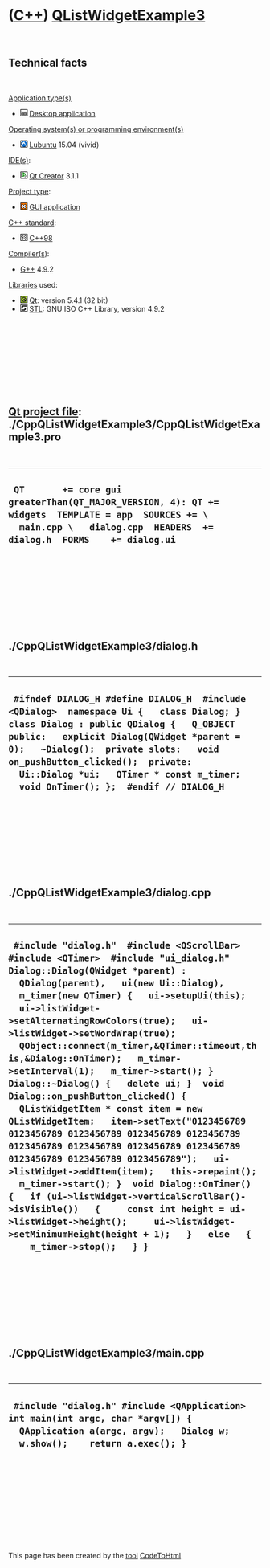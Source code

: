 
 

 

 

 

 

([C++](Cpp.md)) [QListWidgetExample3](CppQListWidgetExample3.md)
==================================================================

 

Technical facts
---------------

 

[Application type(s)](CppApplication.md)

-   ![Desktop](PicDesktop.png) [Desktop
    application](CppDesktopApplication.md)

[Operating system(s) or programming environment(s)](CppOs.md)

-   ![Lubuntu](PicLubuntu.png) [Lubuntu](CppLubuntu.md) 15.04 (vivid)

[IDE(s)](CppIde.md):

-   ![Qt Creator](PicQtCreator.png) [Qt Creator](CppQtCreator.md) 3.1.1

[Project type](CppQtProjectType.md):

-   ![GUI](PicGui.png) [GUI application](CppGuiApplication.md)

[C++ standard](CppStandard.md):

-   ![C++98](PicCpp98.png) [C++98](Cpp98.md)

[Compiler(s)](CppCompiler.md):

-   [G++](CppGpp.md) 4.9.2

[Libraries](CppLibrary.md) used:

-   ![Qt](PicQt.png) [Qt](CppQt.md): version 5.4.1 (32 bit)
-   ![STL](PicStl.png) [STL](CppStl.md): GNU ISO C++ Library, version
    4.9.2

 

 

 

 

 

[Qt project file](CppQtProjectFile.md): ./CppQListWidgetExample3/CppQListWidgetExample3.pro
--------------------------------------------------------------------------------------------

 

  ------------------------------------------------------------------------------------------------------------------------------------------------------------------------------
  ` QT       += core gui greaterThan(QT_MAJOR_VERSION, 4): QT += widgets  TEMPLATE = app  SOURCES += \   main.cpp \   dialog.cpp  HEADERS  += dialog.h  FORMS    += dialog.ui`
  ------------------------------------------------------------------------------------------------------------------------------------------------------------------------------

 

 

 

 

 

./CppQListWidgetExample3/dialog.h
---------------------------------

 

  ------------------------------------------------------------------------------------------------------------------------------------------------------------------------------------------------------------------------------------------------------------------------------------------------------------------------------------------------------
  ` #ifndef DIALOG_H #define DIALOG_H  #include <QDialog>  namespace Ui {   class Dialog; }  class Dialog : public QDialog {   Q_OBJECT  public:   explicit Dialog(QWidget *parent = 0);   ~Dialog();  private slots:   void on_pushButton_clicked();  private:   Ui::Dialog *ui;   QTimer * const m_timer;    void OnTimer(); };  #endif // DIALOG_H`
  ------------------------------------------------------------------------------------------------------------------------------------------------------------------------------------------------------------------------------------------------------------------------------------------------------------------------------------------------------

 

 

 

 

 

./CppQListWidgetExample3/dialog.cpp
-----------------------------------

 

  -------------------------------------------------------------------------------------------------------------------------------------------------------------------------------------------------------------------------------------------------------------------------------------------------------------------------------------------------------------------------------------------------------------------------------------------------------------------------------------------------------------------------------------------------------------------------------------------------------------------------------------------------------------------------------------------------------------------------------------------------------------------------------------------------------------------------------------------------------------------------------------------------------------------------------------------------------------------------------------------------------------------------------------
  ` #include "dialog.h"  #include <QScrollBar> #include <QTimer>  #include "ui_dialog.h"  Dialog::Dialog(QWidget *parent) :   QDialog(parent),   ui(new Ui::Dialog),   m_timer(new QTimer) {   ui->setupUi(this);   ui->listWidget->setAlternatingRowColors(true);   ui->listWidget->setWordWrap(true);    QObject::connect(m_timer,&QTimer::timeout,this,&Dialog::OnTimer);   m_timer->setInterval(1);   m_timer->start(); }  Dialog::~Dialog() {   delete ui; }  void Dialog::on_pushButton_clicked() {   QListWidgetItem * const item = new QListWidgetItem;   item->setText("0123456789 0123456789 0123456789 0123456789 0123456789 0123456789 0123456789 0123456789 0123456789 0123456789 0123456789 0123456789");   ui->listWidget->addItem(item);   this->repaint();   m_timer->start(); }  void Dialog::OnTimer() {   if (ui->listWidget->verticalScrollBar()->isVisible())   {     const int height = ui->listWidget->height();     ui->listWidget->setMinimumHeight(height + 1);   }   else   {     m_timer->stop();   } }`
  -------------------------------------------------------------------------------------------------------------------------------------------------------------------------------------------------------------------------------------------------------------------------------------------------------------------------------------------------------------------------------------------------------------------------------------------------------------------------------------------------------------------------------------------------------------------------------------------------------------------------------------------------------------------------------------------------------------------------------------------------------------------------------------------------------------------------------------------------------------------------------------------------------------------------------------------------------------------------------------------------------------------------------------

 

 

 

 

 

./CppQListWidgetExample3/main.cpp
---------------------------------

 

  ----------------------------------------------------------------------------------------------------------------------------------------------------------------
  ` #include "dialog.h" #include <QApplication>  int main(int argc, char *argv[]) {   QApplication a(argc, argv);   Dialog w;   w.show();    return a.exec(); }`
  ----------------------------------------------------------------------------------------------------------------------------------------------------------------

 

 

 

 

 

 

This page has been created by the [tool](Tools.md)
[CodeToHtml](ToolCodeToHtml.md)
